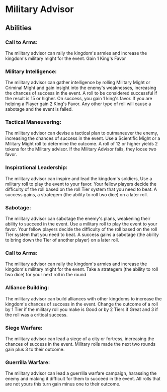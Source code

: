 # Military Advisor

## Abilities

### Call to Arms: 
The military advisor can rally the kingdom's armies and increase the kingdom's military might for the event. Gain 1 King's Favor

### Military Intelligence: 
The military advisor can gather intelligence by rolling Military Might or Criminal Might and gain insight into the enemy's weaknesses, increasing the chances of success in the event. A roll to be considered successful if the result is 15 or higher. On success, you gain 1 king's favor. If you are helping a Player gain 2 King's Favor. Any other type of roll will cause a sabotage and the event is failed.


### Tactical Maneuvering: 
The military advisor can devise a tactical plan to outmaneuver the enemy, increasing the chances of success in the event. Use a Scientific Might or a Military Might roll to determine the outcome. A roll of 12 or higher yields 2 tokens for the Military advisor. If the Military Advisor fails, they loose two favor. 


### Inspirational Leadership: 
The military advisor can inspire and lead the kingdom's soldiers, Use a military roll to play the event to your favor. Your fellow players decide the difficulty of the roll based on the roll Tier system that you need to beat. A success gains, a strategem (the ability to roll two dice) on a later roll.


### Sabotage: 
The military advisor can sabotage the enemy's plans, weakening their ability to succeed in the event. Use a military roll to play the event to your favor. Your fellow players decide the difficulty of the roll based on the roll Tier system that you need to beat. A success gains a sabotage (the ability to bring down the Tier of another player) on a later roll.


### Call to Arms: 
The military advisor can rally the kingdom's armies and increase the kingdom's military might for the event. Take a strategem (the ability to roll two dice) for your next roll in the round


### Alliance Building: 
The military advisor can build alliances with other kingdoms to increase the kingdom's chances of success in the event. Change the outcome of a roll by 1 Tier if the military roll you make is Good or by 2 Tiers if Great and 3 if the roll was a critical success.


### Siege Warfare: 
The military advisor can lead a siege of a city or fortress, increasing the chances of success in the event. Military rolls made the next two rounds gain plus 3 to their outcome.


### Guerrilla Warfare: 
The military advisor can lead a guerrilla warfare campaign, harassing the enemy and making it difficult for them to succeed in the event. All rolls that are not yours this turn gain minus one to their outcome.

